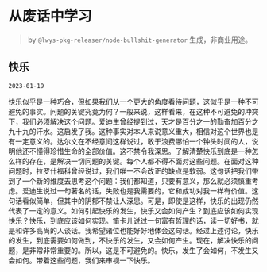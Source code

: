 # 从废话中学习

> by `@lwys-pkg-releaser/node-bullshit-generator` 生成，非商业用途。

## 快乐

`2023-01-19`

快乐似乎是一种巧合，但如果我们从一个更大的角度看待问题，这似乎是一种不可避免的事实。问题的关键究竟为何？一般来说，这样看来，在这种不可避免的冲突下，我们必须解决这个问题。爱迪生曾经提到过，天才是百分之一的勤奋加百分之九十九的汗水。这启发了我。这种事实对本人来说意义重大，相信对这个世界也是有一定意义的。达尔文在不经意间这样说过，敢于浪费哪怕一个钟头时间的人，说明他还不懂得珍惜生命的全部价值。这不禁令我深思。了解清楚快乐到底是一种怎么样的存在，是解决一切问题的关键。每个人都不得不面对这些问题。在面对这种问题时，拉罗什福科曾经说过，我们唯一不会改正的缺点是软弱。这句话把我们带到了一个新的维度去思考这个问题：我们都知道，只要有意义，那么就必须慎重考虑。爱迪生说过一句著名的话，失败也是我需要的，它和成功对我一样有价值。这句话看似简单，但其中的阴郁不禁让人深思。可是，即使是这样，快乐的出现仍然代表了一定的意义。如何引起快乐的发生，快乐又会如何产生？到底应该如何实现快乐？快乐，到底应该如何实现。笛卡儿说过一句富有哲理的话，读一切好书，就是和许多高尚的人谈话。我希望诸位也能好好地体会这句话。经过上述讨论，快乐的发生，到底需要如何做到，不快乐的发生，又会如何产生。现在，解决快乐的问题，是非常非常重要的。所以，这是不可避免的。快乐，发生了会如何，不发生又会如何。带着这些问题，我们来审视一下快乐。